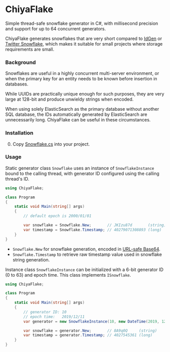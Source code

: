 # ChiyaFlake

Simple thread-safe snowflake generator in C#, with millisecond precision and support for up to 64 concurrent generators.

ChiyaFlake generates snowflakes that are very short compared to [IdGen](https://github.com/RobThree/IdGen) or [Twitter Snowflake](https://github.com/twitter-archive/snowflake), which makes it suitable for small projects where storage requirements are small.

### Background

Snowflakes are useful in a highly concurrent multi-server environment, or when the primary key for an entity needs to be known before insertion in databases.

While UUIDs are practically unique enough for such purposes, they are very large at 128-bit and produce unwieldy strings when encoded.

When using solely ElasticSearch as the primary database without another SQL database, the IDs automatically generated by ElasticSearch are unnecessarily long. ChiyaFlake can be useful in these circumstances.

### Installation

0. Copy [Snowflake.cs](https://raw.githubusercontent.com/chiyadev/ChiyaFlake/master/ChiyaFlake/Snowflake.cs) into your project.

### Usage

Static generator class `Snowflake` uses an instance of `SnowflakeInstance` bound to the calling thread, with generator ID configured using the calling thread's ID.

```csharp
using ChiyaFlake;

class Program
{
    static void Main(string[] args)
    {
        // default epoch is 2000/01/01

        var snowflake = Snowflake.New;       // JKIzu87d       (string)
        var timestamp = Snowflake.Timestamp; // 40279071308893 (long)
    }
}
```

- `Snowflake.New` for snowflake generation, encoded in [URL-safe Base64](https://stackoverflow.com/a/26354677).
- `Snowflake.Timestamp` to retrieve raw timestamp value used in snowflake string generation.

Instance class `SnowflakeInstance` can be initialized with a 6-bit generator ID (0 to 63) and epoch time. This class implements `ISnowflake`.

```csharp
using ChiyaFlake;

class Program
{
    static void Main(string[] args)
    {
        // generator ID: 10
        // epoch time:   2019/12/11
        var generator = new SnowflakeInstance(10, new DateTime(2019, 12, 11));

        var snowflake = generator.New;       // 8A9q0Q     (string)
        var timestamp = generator.Timestamp; // 4027545361 (long)
    }
}
```
